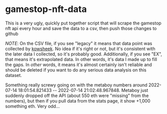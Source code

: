 # gamestop-nft-data

This is a very ugly, quickly put together script that will scrape the gamestop nft api every hour and save the data to a csv, then push those changes to github

*NOTE*: On the CSV file, if you see "legacy" it means that data point was collected by [kowsheek](https://github.com/kowsheek). No idea if it's right or not, but it's consistent with the later data I collected, so it's probably good. Additionally, if you see "EX", that means it's extrapolated data. In other words, it's data I made up to fill the gaps. In *other* words, it means it's almost certainly isn't reliable and should be deleted if you want to do any serious data analysis on this dataset.

Something really screwy going on with the metaboy numbers around 2022-07-14 18:01:54.821433 -- 2022-07-14 21:02:48.967848. Metaboy just suddenly dropped off the API (about 550 eth were "missing" from the numbers), but then if you pull data from the stats page, it show +1,000 something eth. Very odd... 
